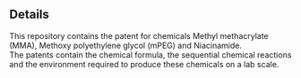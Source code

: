 ## Details
This repository contains the patent for chemicals Methyl methacrylate (MMA), Methoxy polyethylene glycol (mPEG) and Niacinamide. <br>
The patents contain the chemical formula, the sequential chemical reactions and the environment required to produce these chemicals on a lab scale. 
